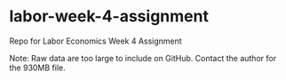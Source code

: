 # labor-week-4-assignment
 Repo for Labor Economics Week 4 Assignment

Note: Raw data are too large to include on GitHub. Contact the author for the 930MB file.
